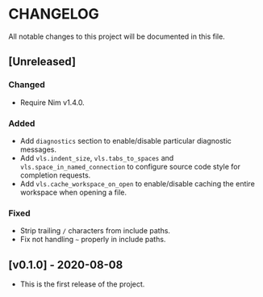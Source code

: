 # CHANGELOG

All notable changes to this project will be documented in this file.

## [Unreleased]

### Changed

- Require Nim v1.4.0.

### Added

- Add `diagnostics` section to enable/disable particular diagnostic messages.
- Add `vls.indent_size`, `vls.tabs_to_spaces` and
  `vls.space_in_named_connection` to configure source code style for completion
  requests.
- Add `vls.cache_workspace_on_open` to enable/disable caching the entire
  workspace when opening a file.

### Fixed

- Strip trailing `/` characters from include paths.
- Fix not handling `~` properly in include paths.

## [v0.1.0] - 2020-08-08

- This is the first release of the project.
